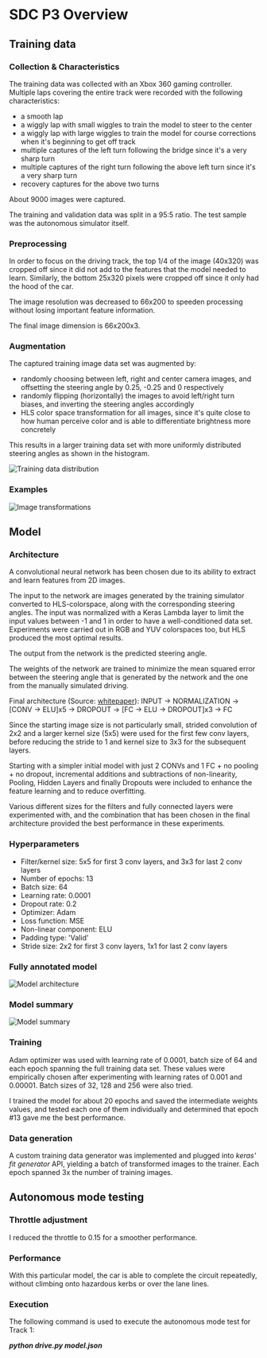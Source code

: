 # SDC P3 Overview

## Training data
### Collection & Characteristics

The training data was collected with an Xbox 360 gaming controller. Multiple laps covering the entire track were recorded with the following characteristics:
- a smooth lap
- a wiggly lap with small wiggles to train the model to steer to the center
- a wiggly lap with large wiggles to train the model for course corrections when it's beginning to get off track
- multiple captures of the left turn following the bridge since it's a very sharp turn 
- multiple captures of the right turn following the above left turn since it's a very sharp turn
- recovery captures for the above two turns 

About 9000 images were captured. 

The training and validation data was split in a 95:5 ratio. The test sample was the autonomous simulator itself. 

### Preprocessing

In order to focus on the driving track, the top 1/4 of the image (40x320) was cropped off since it did not add to the features that the model needed to learn. Similarly, the bottom 25x320 pixels were cropped off since it only had the hood of the car. 

The image resolution was decreased to 66x200 to speeden processing without losing important feature information. 

The final image dimension is 66x200x3. 

### Augmentation

The captured training image data set was augmented by:
- randomly choosing between left, right and center camera images, and offsetting the steering angle by 0.25, -0.25 and 0 respectively
- randomly flipping (horizontally) the images to avoid left/right turn biases, and inverting the steering angles accordingly
- HLS color space transformation for all images, since it's quite close to how human perceive color and is able to differentiate brightness more concretely

This results in a larger training data set with more uniformly distributed steering angles as shown in the histogram. 

![Training data distribution](hist.png)

### Examples

![Image transformations](training_images.png)

## Model
### Architecture

A convolutional neural network has been chosen due to its ability to extract and learn features from 2D images.

The input to the network are images generated by the training simulator converted to HLS-colorspace, along with the corresponding steering angles. The input was normalized with a Keras Lambda layer to limit the input values between -1 and 1 in order to have a well-conditioned data set. Experiments were carried out in RGB and YUV colorspaces too, but HLS produced the most optimal results.

The output from the network is the predicted steering angle. 

The weights of the network are trained to minimize the mean squared error between the steering angle that is generated by the network and the one from the manually simulated driving.

Final architecture (Source: [whitepaper](https://arxiv.org/pdf/1604.07316v1.pdf)):
INPUT -> NORMALIZATION -> [CONV -> ELU]x5 -> DROPOUT -> [FC -> ELU -> DROPOUT]x3 -> FC

Since the starting image size is not particularly small, strided convolution of 2x2 and a larger kernel size (5x5) were used for the first few conv layers, before reducing the stride to 1 and kernel size to 3x3 for the subsequent layers. 

Starting with a simpler initial model with just 2 CONVs and 1 FC + no pooling + no dropout, incremental additions and subtractions of non-linearity, Pooling, Hidden Layers and finally Dropouts were included to enhance the feature learning and to reduce overfitting.

Various different sizes for the filters and fully connected layers were experimented with, and the combination that has been chosen in the final architecture provided the best performance in these experiments. 

### Hyperparameters

* Filter/kernel size: 5x5 for first 3 conv layers, and 3x3 for last 2 conv layers
* Number of epochs: 13 
* Batch size: 64
* Learning rate: 0.0001
* Dropout rate: 0.2
* Optimizer: Adam
* Loss function: MSE
* Non-linear component: ELU
* Padding type: 'Valid'
* Stride size: 2x2 for first 3 conv layers, 1x1 for last 2 conv layers

### Fully annotated model

![Model architecture](model_graph.png)

### Model summary

![Model summary](model_summary.png)

### Training

Adam optimizer was used with learning rate of 0.0001, batch size of 64 and each epoch spanning the full training data set. These values were empirically chosen after experimenting with learning rates of 0.001 and 0.00001. Batch sizes of 32, 128 and 256 were also tried. 

I trained the model for about 20 epochs and saved the intermediate weights values, and tested each one of them individually and determined that epoch #13 gave me the best performance. 

### Data generation

A custom training data generator was implemented and plugged into _keras' fit generator_ API, yielding a batch of transformed images to the trainer. Each epoch spanned 3x the number of training images.

## Autonomous mode testing
### Throttle adjustment

I reduced the throttle to 0.15 for a smoother performance.

### Performance

With this particular model, the car is able to complete the circuit repeatedly, without climbing onto hazardous kerbs or over the lane lines.

### Execution

The following command is used to execute the autonomous mode test for Track 1:

**_python drive.py model.json_**

